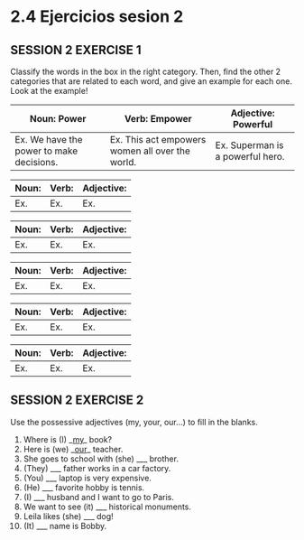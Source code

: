 # 2.4 Ejercicios sesion 2

## SESSION 2 EXERCISE 1

Classify the words in the box in the right category. Then, find the other 2 categories that are related to each word, and give an example for each one. Look at the example!

| Noun: Power                              | Verb: Empower                                   | Adjective: Powerful              |
|------------------------------------------|-------------------------------------------------|----------------------------------|
| Ex. We have the power to make decisions. | Ex. This act empowers women all over the world. | Ex. Superman is a powerful hero. |

| Noun: | Verb: | Adjective: |
|-------|-------|------------|
| Ex.   | Ex.   | Ex.        |

| Noun: | Verb: | Adjective: |
|-------|-------|------------|
| Ex.   | Ex.   | Ex.        |

| Noun: | Verb: | Adjective: |
|-------|-------|------------|
| Ex.   | Ex.   | Ex.        |

| Noun: | Verb: | Adjective: |
|-------|-------|------------|
| Ex.   | Ex.   | Ex.        |

| Noun: | Verb: | Adjective: |
|-------|-------|------------|
| Ex.   | Ex.   | Ex.        |

## SESSION 2 EXERCISE 2

Use the possessive adjectives (my, your, our…) to fill in the blanks.

1. Where is (I) \_<ins>my</ins>\_ book?
2. Here is (we) \_<ins>our</ins>\_ teacher.
3. She goes to school with (she) ___ brother.
4. (They) ___ father works in a car factory.
5. (You) ___ laptop is very expensive.
6. (He) ___ favorite hobby is tennis.
7. (I) ___ husband and I want to go to Paris.
8. We want to see (it) ___ historical monuments.
9. Leila likes (she) ___ dog!
10. (It) ___ name is Bobby.
